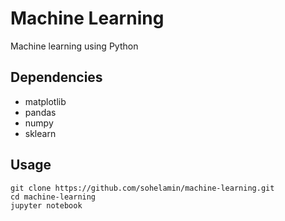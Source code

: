 # Machine Learning
Machine learning using Python

## Dependencies
* matplotlib
* pandas
* numpy
* sklearn

## Usage
```
git clone https://github.com/sohelamin/machine-learning.git
cd machine-learning
jupyter notebook
```

